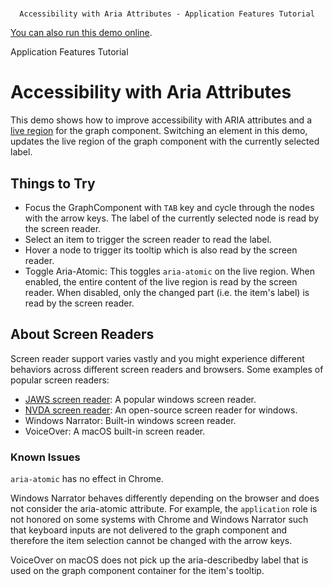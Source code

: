 <!--
 //////////////////////////////////////////////////////////////////////////////
 // @license
 // This file is part of yFiles for HTML 2.5.0.3.
 // Use is subject to license terms.
 //
 // Copyright (c) 2000-2023 by yWorks GmbH, Vor dem Kreuzberg 28,
 // 72070 Tuebingen, Germany. All rights reserved.
 //
 //////////////////////////////////////////////////////////////////////////////
-->
#

      Accessibility with Aria Attributes - Application Features Tutorial

[You can also run this demo online](https://live.yworks.com/demos/03-tutorial-application-features/accessibility/index.html).

Application Features Tutorial

# Accessibility with Aria Attributes

This demo shows how to improve accessibility with ARIA attributes and a [live region](https://developer.mozilla.org/en-US/docs/Web/Accessibility/ARIA/ARIA_Live_Regions) for the graph component. Switching an element in this demo, updates the live region of the graph component with the currently selected label.

## Things to Try

- Focus the GraphComponent with `TAB` key and cycle through the nodes with the arrow keys. The label of the currently selected node is read by the screen reader.
- Select an item to trigger the screen reader to read the label.
- Hover a node to trigger its tooltip which is also read by the screen reader.
- Toggle Aria-Atomic: This toggles `aria-atomic` on the live region. When enabled, the entire content of the live region is read by the screen reader. When disabled, only the changed part (i.e. the item's label) is read by the screen reader.

## About Screen Readers

Screen reader support varies vastly and you might experience different behaviors across different screen readers and browsers. Some examples of popular screen readers:

- [JAWS screen reader](https://www.freedomscientific.com/products/software/jaws/): A popular windows screen reader.
- [NVDA screen reader](https://www.nvaccess.org/download/): An open-source screen reader for windows.
- Windows Narrator: Built-in windows screen reader.
- VoiceOver: A macOS built-in screen reader.

### Known Issues

`aria-atomic` has no effect in Chrome.

Windows Narrator behaves differently depending on the browser and does not consider the aria-atomic attribute. For example, the `application` role is not honored on some systems with Chrome and Windows Narrator such that keyboard inputs are not delivered to the graph component and therefore the item selection cannot be changed with the arrow keys.

VoiceOver on macOS does not pick up the aria-describedby label that is used on the graph component container for the item's tooltip.
